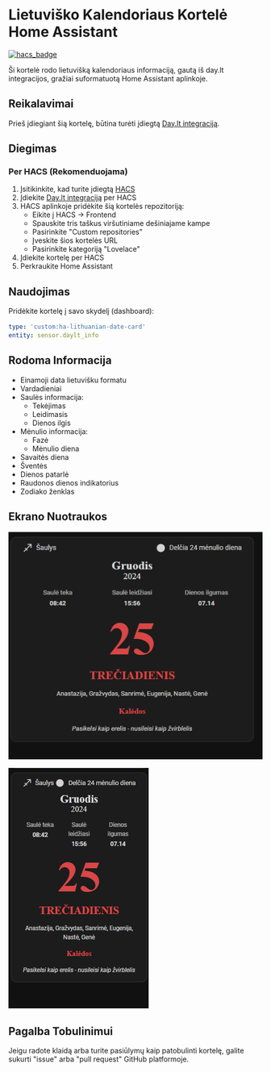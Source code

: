# Lietuviško Kalendoriaus Kortelė Home Assistant

[![hacs_badge](https://img.shields.io/badge/HACS-Custom-41BDF5.svg)](https://github.com/hacs/integration)

Ši kortelė rodo lietuvišką kalendoriaus informaciją, gautą iš day.lt integracijos, gražiai suformatuotą Home Assistant aplinkoje.

## Reikalavimai

Prieš įdiegiant šią kortelę, būtina turėti įdiegtą [Day.lt integraciją](https://github.com/braticks/hass-daylt).

## Diegimas

### Per HACS (Rekomenduojama)
1. Įsitikinkite, kad turite įdiegtą [HACS](https://hacs.xyz/)
2. Įdiekite [Day.lt integraciją](https://github.com/braticks/hass-daylt) per HACS
3. HACS aplinkoje pridėkite šią kortelės repozitoriją:
   - Eikite į HACS → Frontend
   - Spauskite tris taškus viršutiniame dešiniajame kampe
   - Pasirinkite "Custom repositories"
   - Įveskite šios kortelės URL
   - Pasirinkite kategoriją "Lovelace"
4. Įdiekite kortelę per HACS
5. Perkraukite Home Assistant


## Naudojimas

Pridėkite kortelę į savo skydelį (dashboard):
```yaml
type: 'custom:ha-lithuanian-date-card'
entity: sensor.daylt_info
```



## Rodoma Informacija

- Einamoji data lietuvišku formatu
- Vardadieniai
- Saulės informacija:
  - Tekėjimas
  - Leidimasis
  - Dienos ilgis
- Mėnulio informacija:
  - Fazė
  - Mėnulio diena
- Savaitės diena
- Šventės
- Dienos patarlė
- Raudonos dienos indikatorius
- Zodiako ženklas

## Ekrano Nuotraukos

![Lietuviško Kalendoriaus Kortelė - Tamsi tema](https://github.com/braticks/ha-lithuanian-date-card/blob/main/images/Ekrano%20nuotrauka%202024-12-25%20113257.png?raw=true)

![Lietuviško Kalendoriaus Kortelė - Šviesi tema](https://github.com/braticks/ha-lithuanian-date-card/blob/main/images/Ekrano%20nuotrauka%202024-12-25%20113335.png?raw=true)

## Pagalba Tobulinimui

Jeigu radote klaidą arba turite pasiūlymų kaip patobulinti kortelę, galite sukurti "issue" arba "pull request" GitHub platformoje.

